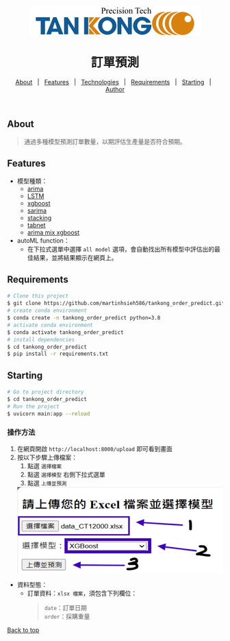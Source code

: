 <div align="center" id="top"> 
<img src="./md_img/logo.svg" alt="Tangong_order" />
</div>

<h1 align="center">訂單預測</h1>

<p align="center">
  <a href="#about">About</a> &#xa0; | &#xa0;
  <a href="#features">Features</a> &#xa0; | &#xa0;
  <a href="#technologies">Technologies</a> &#xa0; | &#xa0;
  <a href="#requirements">Requirements</a> &#xa0; | &#xa0;
  <a href="#starting">Starting</a> &#xa0; | &#xa0;
  <a href="https://github.com/martinhsieh586" target="_blank">Author</a>
</p>

<br>

## About ##

> 通過多種模型預測訂單數量，以期評估生產量是否符合預期。

## Features ##

- 模型種類：
  - <a href="./model/arima_model.py">arima</a>
  - <a href="./model/lstm_model.py">LSTM</a>
  - <a href="./model/xgboost_model.py">xgboost</a>
  - <a href="./model/sarima_model.py">sarima</a>
  - <a href="./model/stacking_model.py">stacking</a>
  - <a href="./model/tabnet.py">tabnet</a>
  - <a href="./model/arima-mix-xgboost.py">arima mix xgboost</a>
- autoML function：
  - 在下拉式選單中選擇 `all model` 選項，會自動找出所有模型中評估出的最佳結果，並將結果顯示在網頁上。

## Requirements ##

```bash
# Clone this project
$ git clone https://github.com/martinhsieh586/tankong_order_predict.git
# create conda environment
$ conda create -n tankong_order_predict python=3.8
# activate conda environment
$ conda activate tankong_order_predict
# install dependencies
$ cd tankong_order_predict
$ pip install -r requirements.txt
```

## Starting ##

```bash
# Go to project directory
$ cd tankong_order_predict
# Run the project
$ uvicorn main:app --reload
```

### 操作方法 ###

1. 在網頁開啟 `http://localhost:8000/upload` 即可看到畫面
2. 按以下步驟上傳檔案：
   1. 點選 `選擇檔案`
   2. 點選 `選擇模型` 右側下拉式選單
   3. 點選 `上傳並預測`
   <img src="./md_img/Procedure.png" alt="example" width="500" height="200" />
- 資料型態：
  - 訂單資料：`xlsx 檔案`，須包含下列欄位：  
    > `date`：訂單日期  
    > `order`：採購重量

<a href="#top">Back to top</a>

<!-- use ctrl+shift+V to view this markdown on vscode -->